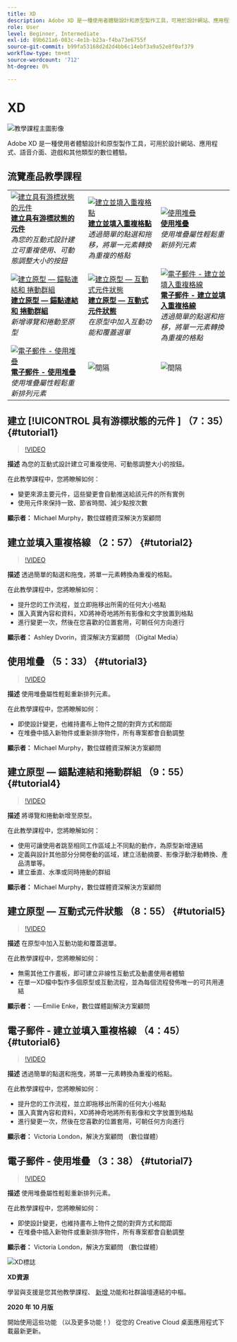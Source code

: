 ```yaml
---
title: XD
description: Adobe XD 是一種使用者體驗設計和原型製作工具，可用於設計網站、應用程式、語音介面、遊戲和其他類型的數位體驗
role: User
level: Beginner, Intermediate
exl-id: 89b621a6-083c-4e1b-b23a-f4ba73e6755f
source-git-commit: b99fa53168d2d2d4bb6c14ebf3a9a52e8f0af379
workflow-type: tm+mt
source-wordcount: '712'
ht-degree: 0%

---
```


# XD

![教學課程主圖影像](../assets/XD.jpg)

Adobe XD 是一種使用者體驗設計和原型製作工具，可用於設計網站、應用程式、語音介面、遊戲和其他類型的數位體驗。

## 流覽產品教學課程

<table style="table-layout:fixed">
<tr>
 <td>
   <a href="xd.md#tutorial1">
      <img alt="建立具有游標狀態的元件" src="../assets/Xd_hoverstates_components_thumbnail.jpg" />
   </a>
    <div>
   <a href="xd.md#tutorial1"><strong>建立具有游標狀態的元件</strong></a>
    </div>
    <em>為您的互動式設計建立可重複使用、可動態調整大小的按鈕</em>
    <br>
  </td>
  <td>
    <a href="xd.md#tutorial2">
        <img alt="建立並填入重複格點" src="../assets/XD_repeatgrid_thumbnail.jpg" />
    </a>
    <div>
    <a href="xd.md#tutorial2"><strong>建立並填入重複格點</strong></a>
    </div>
    <em>透過簡單的點選和拖移，將單一元素轉換為重複的格點</em>
    <br>
  </td>
  <td>
   <a href="xd.md#tutorial3">
      <img alt="使用堆疊" src="../assets/xd_Stacks_thumbnail.jpg" />
   </a>
    <div>
    <a href="xd.md#tutorial3"><strong>使用堆疊</strong></a>
    </div>
    <em>使用堆疊屬性輕鬆重新排列元素</em>
    <br>
  </td>
</tr>
<tr>
 <td>
    <a href="xd.md#tutorial4">
        <img alt="建立原型 — 錨點連結和
捲動群組" src="../assets/XD_Scrolls_Thumbnail_Murphy.jpg" />
    </a>
    <div>
    <a href="xd.md#tutorial4"><strong>建立原型 — 錨點連結和
捲動群組</strong></a>
    </div>
    <em>新增導覽和捲動至原型</em>
    <br>
  </td>
  <td>
    <a href="xd.md#tutorial5">
        <img alt="建立原型 — 互動式元件狀態" src="../assets/XD_interactiveprototypes_enke.jpg" />
    </a>
    <div>
    <a href="xd.md#tutorial5"><strong>建立原型 — 互動式元件狀態</strong></a>
    </div>
    <em>在原型中加入互動功能和覆蓋選單</em>
    <br>
  </td>
  <td>
   <a href="xd.md#tutorial6">
      <img alt="電子郵件 - 建立並填入重複格線" src="../assets/xd_repeat_torres.jpg" />
   </a>
    <div>
   <a href="xd.md#tutorial7"><strong>電子郵件 - 建立並填入重複格線</strong></a>
    </div>
    <em>透過簡單的點選和拖移，將單一元素轉換為重複的格點</em>
    <br>
  </td>
</tr>
<tr>
 <td>
    <a href="xd.md#tutorial7">
        <img alt="電子郵件 - 使用堆疊" src="../assets/xd_stacks_torres.jpg" />
    </a>
    <div>
    <a href="xd.md#tutorial7"><strong>電子郵件 - 使用堆疊</strong></a>
    </div>
    <em>使用堆疊屬性輕鬆重新排列元素</em>
    <br>
  </td>
  <td>
    <img alt="間隔" src="../assets/Whitespacer.png" />
    <div>
    <br>
  </td>
  <td>
    <img alt="間隔" src="../assets/Whitespacer.png" />
    <div>
    <br>
  </td>
</tr>
</table>

## 建立 [!UICONTROL  具有游標狀態的元件 ] （7：35） {#tutorial1}

>[!VIDEO](https://video.tv.adobe.com/v/326874?hidetitle=true)

**描述**
為您的互動式設計建立可重複使用、可動態調整大小的按鈕。

在此教學課程中，您將瞭解如何：
* 變更來源主要元件，這些變更會自動推送給該元件的所有實例
* 使用元件來保持一致、節省時間、減少點按次數

**顯示者：**
Michael Murphy，數位媒體資深解決方案顧問

## 建立並填入重複格線 （2：57） {#tutorial2}

>[!VIDEO](https://video.tv.adobe.com/v/326955?hidetitle=true)

**描述**
透過簡單的點選和拖曳，將單一元素轉換為重複的格點。

在此教學課程中，您將瞭解如何：
* 提升您的工作流程，並立即拖移出所需的任何大小格點
* 匯入真實內容和資料，XD將神奇地將所有影像和文字放置到格點
* 進行變更一次，然後在您喜歡的位置套用，可朝任何方向進行

**顯示者：**
Ashley Dvorin，資深解決方案顧問 （Digital Media）

## 使用堆疊 （5：33） {#tutorial3}

>[!VIDEO](https://video.tv.adobe.com/v/326956?hidetitle=true)

**描述**
使用堆疊屬性輕鬆重新排列元素。

在此教學課程中，您將瞭解如何：
* 即使設計變更，也維持畫布上物件之間的對齊方式和間距
* 在堆疊中插入新物件或重新排序物件，所有專案都會自動調整

**顯示者：**
Michael Murphy，數位媒體資深解決方案顧問

## 建立原型 — 錨點連結和捲動群組 （9：55） {#tutorial4}

>[!VIDEO](https://video.tv.adobe.com/v/326957?hidetitle=true)

**描述**
將導覽和捲動新增至原型。

在此教學課程中，您將瞭解如何：
* 使用可讓使用者跳至相同工作區域上不同點的動作，為原型新增連結
* 定義與設計其他部分分開卷動的區域，建立活動摘要、影像浮動浮動轉換、產品清單等。
* 建立垂直、水準或同時捲動的群組

**顯示者：**
Michael Murphy，數位媒體資深解決方案顧問

## 建立原型 — 互動式元件狀態 （8：55） {#tutorial5}

>[!VIDEO](https://video.tv.adobe.com/v/326958?hidetitle=true)

**描述**
在原型中加入互動功能和覆蓋選單。

在此教學課程中，您將瞭解如何：
* 無需其他工作畫板，即可建立非線性互動式及動畫使用者體驗
* 在單一XD檔中製作多個原型或互動流程，並為每個流程發佈唯一的可共用連結

**顯示者：**
──Emilie Enke，數位媒體副解決方案顧問

## 電子郵件 - 建立並填入重複格線 （4：45） {#tutorial6}

>[!VIDEO](https://video.tv.adobe.com/v/326775?hidetitle=true)

**描述**
透過簡單的點選和拖曳，將單一元素轉換為重複的格點。

在此教學課程中，您將瞭解如何：
* 提升您的工作流程，並立即拖移出所需的任何大小格點
* 匯入真實內容和資料，XD將神奇地將所有影像和文字放置到格點
* 進行變更一次，然後在您喜歡的位置套用，可朝任何方向進行

**顯示者：**
Victoria London，解決方案顧問 （數位媒體）

## 電子郵件 - 使用堆疊 （3：38） {#tutorial7}

>[!VIDEO](https://video.tv.adobe.com/v/326759?hidetitle=true)

**描述**
使用堆疊屬性輕鬆重新排列元素。

在此教學課程中，您將瞭解如何：
* 即使設計變更，也維持畫布上物件之間的對齊方式和間距
* 在堆疊中插入新物件或重新排序物件，所有專案都會自動調整

**顯示者：**
Victoria London，解決方案顧問 （數位媒體）

![XD標誌](../assets/xd_appicon_96.png)

**XD資源**

[](https://helpx.adobe.com/support/xd.html)學習與支援是您其他教學課程、 [ 新增 ](https://helpx.adobe.com/xd/user-guide.html/xd/help/whats-new.ug.html) 功能和社群論壇連結的中樞。

**2020 年 10 月版**

開始使用這些功能 （以及更多功能！） 從您的 Creative Cloud 桌面應用程式下載最新更新。
